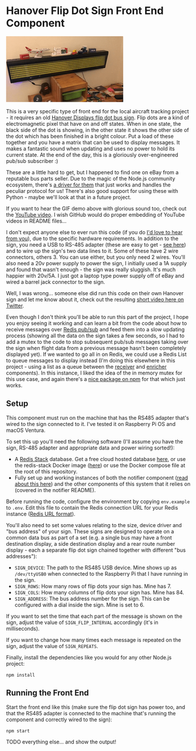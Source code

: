 # Hanover Flip Dot Sign Front End Component

![demo](flipdot_demo.gif)

This is a very specific type of front end for the local aircraft tracking project - it requires an old [Hanover Displays flip dot bus sign](https://www.hanoverdisplays.com/about-us/our-history/).  Flip dots are a kind of electromagnetic pixel that have on and off states.  When in one state, the black side of the dot is showing, in the other state it shows the other side of the dot which has been finished in a bright colour.  Put a load of these together and you have a matrix that can be used to display messages.  It makes a fantastic sound when updating and uses no power to hold its current state.  At the end of the day, this is a gloriously over-engineered pub/sub subscriber :)

These are a little hard to get, but I happened to find one on eBay from a reputable bus parts seller.  Due to the magic of the Node.js community ecosystem, there's [a driver for them](https://www.npmjs.com/package/flipdot-display) that just works and handles the peculiar protocol for us!  There's also good support for using these with Python - maybe we'll look at that in a future project.


If you want to hear the GIF demo above with glorious sound too, check out the [YouTube video](https://www.youtube.com/watch?v=iHm3GZCyKmE).  I wish GitHub would do proper embedding of YouTube videos in README files...

I don't expect anyone else to ever run this code (if you do [I'd love to hear from you](https://simonprickett.dev/contact/)), due to the specific hardware requirements.  In addition to the sign, you need a USB to RS-485 adapter (these are easy to get - [see here](https://www.amazon.co.uk/MODOVER-Converter-Adapter-Supports-Window/dp/B0BS48G5QZ/)) and to wire up the sign's two data lines to it.  Some of these have 2 wire connectors, others 3.  You can use either, but you only need 2 wires.  You'll also need a 20v power supply to power the sign, I initially used a 1A supply and found that wasn't enough - the sign was really sluggish.  It's much happier with 20v/5A.  I just got a laptop type power supply off of eBay and wired a barrel jack connector to the sign.

Well, I was wrong... someone else did run this code on their own Hanover sign and let me know about it, check out the resulting [short video here on Twitter](https://twitter.com/jaket91/status/1644128357175504896).

Even though I don't think you'll be able to run this part of the project, I hope you enjoy seeing it working and can learn a bit from the code about how to receive messages over [Redis pub/sub](https://redis.io/docs/manual/pubsub/) and feed them into a slow updating process (showing all the data on the sign takes a few seconds, so I had to add a mutex to the code to stop subsequent pub/sub messages taking over the sign when flight data from a previous message hasn't been completely displayed yet).  If we wanted to go all in on Redis, we could use a Redis List to queue messages to display instead (I'm doing this elsewhere in this project - using a list as a queue between the [receiver](../../receiver) and [enricher](../../enricher) components).  In this instance, I liked the idea of the in memory mutex for this use case, and again there's a [nice package on npm](https://www.npmjs.com/package/async-mutex) for that which just works.

## Setup

This component must run on the machine that has the RS485 adapter that's wired to the sign connected to it.  I've tested it on Raspberry Pi OS and macOS Ventura.

To set this up you'll need the following software (I'll assume you have the sign, RS-485 adapter and appropriate data and power wiring sorted!):

* A [Redis Stack](https://redis.io/docs/stack/get-started/) database.  Get a free cloud hosted database [here](https://redis.com/try-free), or use the redis-stack Docker image ([here](https://hub.docker.com/r/redis/redis-stack)) or use the Docker compose file at the root of this repository.
* Fully set up and working instances of both the notifier component ([read about this here](../../notifier/README.md)) and the other components of this system that it relies on (covered in the notifier README).

Before running the code, configure the environment by copying `env.example` to `.env`.  Edit this file to contain the Redis connection URL for your Redis instance ([Redis URL format](https://www.iana.org/assignments/uri-schemes/prov/redis)).

You'll also need to set some values relating to the size, device driver and "bus address" of your sign.  These signs are designed to operate on a common data bus as part of a set (e.g. a single bus may have a front destination display, a side destination display and a rear route number display - each a separate flip dot sign chained together with different "bus addresses"):

* `SIGN_DEVICE`: The path to the RS485 USB device.  Mine shows up as `/dev/ttyUSB0` when connected to the Raspberry Pi that I have running in the sign.
* `SIGN_ROWS`: How many rows of flip dots your sign has.  Mine has 7.
* `SIGN_COLS`: How many columns of flip dots your sign has.  Mine has 84.
* `SIGN_ADDRESS`: The bus address number for the sign.  This can be configured with a dial inside the sign.  Mine is set to 6.

If you want to set the time that each part of the message is shown on the sign, adjust the value of `SIGN_FLIP_INTERVAL` accordingly (it's in milliseconds).

If you want to change how many times each message is repeated on the sign, adjust the value of `SIGN_REPEATS`.

Finally, install the dependencies like you would for any other Node.js project:

```
npm install
```

## Running the Front End

Start the front end like this (make sure the flip dot sign has power too, and that the RS485 adapter is connected to the machine that's running the component and correctly wired to the sign):

```
npm start
```

TODO everything else... and show the output!